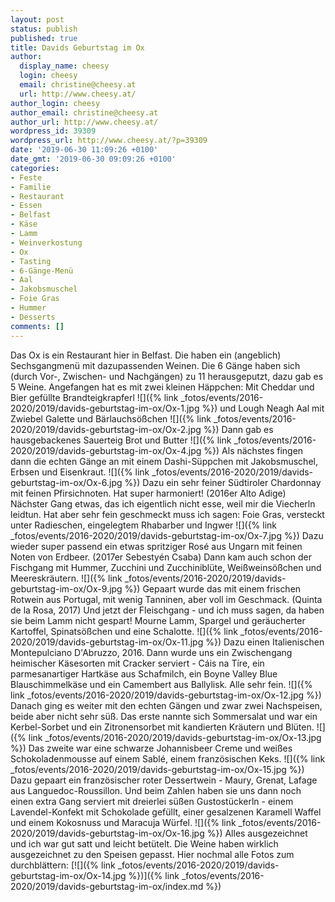 ```yaml
---
layout: post
status: publish
published: true
title: Davids Geburtstag im Ox
author:
  display_name: cheesy
  login: cheesy
  email: christine@cheesy.at
  url: http://www.cheesy.at/
author_login: cheesy
author_email: christine@cheesy.at
author_url: http://www.cheesy.at/
wordpress_id: 39309
wordpress_url: http://www.cheesy.at/?p=39309
date: '2019-06-30 11:09:26 +0100'
date_gmt: '2019-06-30 09:09:26 +0100'
categories:
- Feste
- Familie
- Restaurant
- Essen
- Belfast
- Käse
- Lamm
- Weinverkostung
- Ox
- Tasting
- 6-Gänge-Menü
- Aal
- Jakobsmuschel
- Foie Gras
- Hummer
- Desserts
comments: []
---
```

Das Ox is ein Restaurant hier in Belfast. Die haben ein (angeblich) Sechsgangmenü mit dazupassenden Weinen. Die 6 Gänge haben sich (durch Vor-, Zwischen- und Nachgängen) zu 11 herausgeputzt, dazu gab es 5 Weine.
Angefangen hat es mit zwei kleinen Häppchen:
Mit Cheddar und Bier gefüllte Brandteigkrapferl
 ![]({% link _fotos/events/2016-2020/2019/davids-geburtstag-im-ox/Ox-1.jpg %})
und Lough Neagh Aal mit Zwiebel Galette und Bärlauchsößchen
 ![]({% link _fotos/events/2016-2020/2019/davids-geburtstag-im-ox/Ox-2.jpg %})
Dann gab es hausgebackenes Sauerteig Brot und Butter
 ![]({% link _fotos/events/2016-2020/2019/davids-geburtstag-im-ox/Ox-4.jpg %})
Als nächstes fingen dann die echten Gänge an mit einem Dashi-Süppchen mit Jakobsmuschel, Erbsen und Eisenkraut.
 ![]({% link _fotos/events/2016-2020/2019/davids-geburtstag-im-ox/Ox-6.jpg %})
Dazu ein sehr feiner Südtiroler Chardonnay mit feinen Pfirsichnoten. Hat super harmoniert! (2016er Alto Adige)
Nächster Gang etwas, das ich eigentlich nicht esse, weil mir die Viecherln leidtun. Hat aber sehr fein geschmeckt muss ich sagen: Foie Gras, versteckt unter Radieschen, eingelegtem Rhabarber und Ingwer
 ![]({% link _fotos/events/2016-2020/2019/davids-geburtstag-im-ox/Ox-7.jpg %})
Dazu wieder super passend ein etwas spritziger Rosé aus Ungarn mit feinen Noten von Erdbeer. (2017er Sebestyén Csaba)
Dann kam auch schon der Fischgang mit Hummer, Zucchini und Zucchiniblüte, Weißweinsößchen und Meereskräutern.
 ![]({% link _fotos/events/2016-2020/2019/davids-geburtstag-im-ox/Ox-9.jpg %})
Gepaart wurde das mit einem frischen Rotwein aus Portugal, mit wenig Tanninen, aber voll im Geschmack. (Quinta de la Rosa, 2017)
Und jetzt der Fleischgang - und ich muss sagen, da haben sie beim Lamm nicht gespart!
Mourne Lamm, Spargel und geräucherter Kartoffel, Spinatsößchen und eine Schalotte.
 ![]({% link _fotos/events/2016-2020/2019/davids-geburtstag-im-ox/Ox-11.jpg %})
Dazu einen Italienischen Montepulciano D'Abruzzo, 2016.
Dann wurde uns ein Zwischengang heimischer Käsesorten mit Cracker serviert - Cáis na Tíre, ein parmesanartiger Hartkäse aus Schafmilch, ein Boyne Valley Blue Blauschimmelkäse und ein Camembert aus Ballylisk. Alle sehr fein.
 ![]({% link _fotos/events/2016-2020/2019/davids-geburtstag-im-ox/Ox-12.jpg %})
Danach ging es weiter mit den echten Gängen und zwar zwei Nachspeisen, beide aber nicht sehr süß.
Das erste nannte sich Sommersalat und war ein Kerbel-Sorbet und ein Zitronensorbet mit kandierten Kräutern und Blüten.
 ![]({% link _fotos/events/2016-2020/2019/davids-geburtstag-im-ox/Ox-13.jpg %})
Das zweite war eine schwarze Johannisbeer Creme und weißes Schokoladenmousse auf einem Sablé, einem französischen Keks.
 ![]({% link _fotos/events/2016-2020/2019/davids-geburtstag-im-ox/Ox-15.jpg %})
Dazu gepaart ein französischer roter Dessertwein - Maury, Grenat, Lafage aus Languedoc-Roussillon.
Und beim Zahlen haben sie uns dann noch einen extra Gang serviert mit dreierlei süßen Gustostückerln - einem Lavendel-Konfekt mit Schokolade gefüllt, einer gesalzenen Karamell Waffel und einem Kokosnuss und Maracuja Würfel.
 ![]({% link _fotos/events/2016-2020/2019/davids-geburtstag-im-ox/Ox-16.jpg %})
Alles ausgezeichnet und ich war gut satt und leicht betütelt. Die Weine haben wirklich ausgezeichnet zu den Speisen gepasst.
Hier nochmal alle Fotos zum durchblättern:
[![]({% link _fotos/events/2016-2020/2019/davids-geburtstag-im-ox/Ox-14.jpg %})]({% link _fotos/events/2016-2020/2019/davids-geburtstag-im-ox/index.md %})

